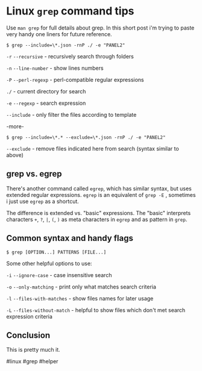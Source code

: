 # Linux `grep` command tips

Use `man grep` for full details about grep. In this short post i'm trying to
paste very handy one liners for future reference.

```
$ grep --include=\*.json -rnP ./ -e "PANEL2"
```

`-r` `--recursive` - recursively search through folders

`-n` `--line-number` - show lines numbers

`-P` `--perl-regexp` - perl-compatible  regular  expressions

`./` - current directory for search

`-e` `--regexp` - search expression

`--include` - only filter the files according to template

-more-

```
$ grep --include=\*.* --exclude=\*.json -rnP ./ -e "PANEL2"
```

`--exclude` - remove files indicated here from search (syntax similar to above)

## grep vs. egrep

There's another command called `egrep`, which has similar syntax, but uses
extended regular expressions. `egrep` is an equivalent of `grep -E` , sometimes
i just use `egrep` as a shortcut.

The difference is extended vs. "basic" expressions. The "basic" interprets
characters `+`, `?`, `|`, `(`, `)` as meta characters in `egrep` and as pattern
in `grep`.

## Common syntax and handy flags

```
$ grep [OPTION...] PATTERNS [FILE...]
```
Some other helpful options to use:

`-i` `--ignore-case` - case insensitive search

`-o` `--only-matching` - print only what matches search criteria

`-l` `--files-with-matches` - show files names for later usage

`-L` `--files-without-match` - helpful to show files which don't met search
     expression criteria

## Conclusion

This is pretty much it.


 #linux #grep #helper

